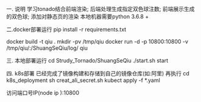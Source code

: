一. 说明
学习tonado结合前端渲染;
后端处理生成指定双色球注数;
前端展示生成的双色球;
添加对静态页的渲染
本地机器需要python 3.6.8 +

二.docker部署运行
pip install -r requirements.txt

docker build -t qiu .
mkdir -pv /tmp/qiu
docker run -d -p 10800:10800 -v /tmp/qiu/:/ShuangSeQiu/log/ qiu

三. 本地部署运行
cd Strudy_Tornado/ShuangSeQiu 
./start.sh start

四. k8s部署
已经完成了镜像构建和存储到自己的镜像仓库(如:阿里) 再执行
cd k8s_deployment
sh creat_ali_secret.sh
kubect apply -f *.yaml

访问端口号IP(node ip ):10800
